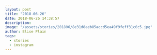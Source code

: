 ```yaml
---
layout: post
title: "2018-06-26"
date: 2018-06-26 14:38:57
description: 
image: "/assets/stories/201806/8e31d8aeb85accd5ea49f9feff31c0c5.jpg"
author: Elise Plain
tags: 
  - stories
  - instagram
---
```



<p></p>
